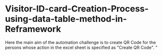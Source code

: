 # Visitor-ID-card-Creation-Process-using-data-table-method-in-Reframework
Here the main aim of the automation challenge is to create QR Code for the persons whose action in the excel sheet is specified as "Create QR Code". "
